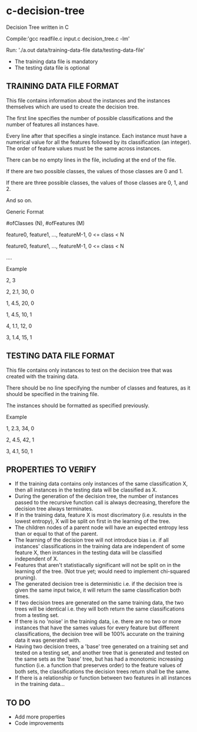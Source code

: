 # c-decision-tree
Decision Tree written in C


Compile:'gcc readfile.c input.c decision_tree.c -lm'

Run:	'./a.out data/training-data-file data/testing-data-file'
- The training data file is mandatory
- The testing data file is optional

TRAINING DATA FILE FORMAT
----------------------------------------------------------------------------------------------------------------------
This file contains information about the instances and the instances themselves which are used to create the decision tree.

The first line specifies the number of possible classifications and the number of features all instances have.

Every line after that specifies a single instance. Each instance must have a numerical value for all the features
followed by its classification (an integer). The order of feature values must be the same across instances.

There can be no empty lines in the file, including at the end of the file.

If there are two possible classes, the values of those classes are 0 and 1.

If there are three possible classes, the values of those classes are 0, 1, and 2.

And so on.



Generic Format

#ofClasses (N), #ofFeatures (M)

feature0, feature1, ..., featureM-1, 0 <= class < N

feature0, feature1, ..., featureM-1, 0 <= class < N

....



Example

2, 3

2, 2.1, 30, 0

1, 4.5, 20, 0

1, 4.5, 10, 1

4, 1.1, 12, 0

3, 1.4, 15, 1


TESTING DATA FILE FORMAT
---------------------------
This file contains only instances to test on the decision tree that was created with the training data.

There should be no line specifying the number of classes and features, as it should be specified in the training file.

The instances should be formatted as specified previously.



Example

1, 2.3, 34, 0

2, 4.5, 42, 1

3, 4.1, 50, 1



PROPERTIES TO VERIFY
---------------------------
- If the training data contains only instances of the same classification X, then all instances in the testing data will be classified as X.
- During the generation of the decision tree, the number of instances passed to the recursive function call is always decreasing, therefore the decision tree always terminates.
- If in the training data, feature X is most discrimatory (i.e. resulsts in the lowest entropy), X will be split on first in the learning of the tree.
- The children nodes of a parent node will have an expected entropy less than or equal to that of the parent.
- The learning of the decision tree will not introduce bias i.e. if all instances' classifications in the training data are independent of some feature X, then instances in the testing data will be classified independent of X.
- Features that aren't statistiacally significant will not be split on in the learning of the tree. (Not true yet; would need to implement chi-squared pruning).
- The generated decision tree is deterministic i.e. if the decision tree is given the same input twice, it will return the same classification both times.
- If two decision trees are generated on the same training data, the two trees will be identical i.e. they will both return the same classifications from a testing set.
- If there is no 'noise' in the training data, i.e. there are no two or more instances that have the sames values for every feature but different classifications, the decision tree will be 100% accurate on the training data it was generated with.
- Having two decision trees, a 'base' tree generated on a training set and tested on a testing set, and another tree that is generated and tested on the same sets as the 'base' tree, but has had a monotomic increasing function (i.e. a function that preserves order) to the feature values of both sets, the classifications the decision trees return shall be the same.
- If there is a relationship or function between two features in all instances in the training data...



TO DO
---------------------------
- Add more properties
- Code improvements
